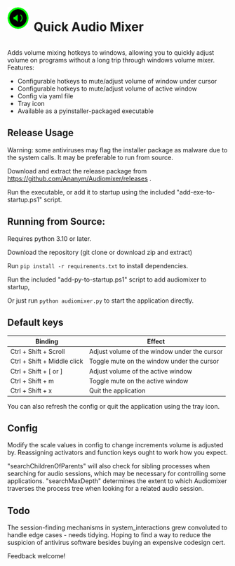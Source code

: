 <div style="display: flex; align-items: center;">
  <img src="./icon.png" alt="Quick Audio Mixer Icon" style="width: 50px; height: 50px; margin-right: 10px; margin-bottom: 20px;">
  <h1>Quick Audio Mixer</h1>
</div>

Adds volume mixing hotkeys to windows, allowing you to quickly adjust volume on programs without a long trip through windows volume mixer.
Features:

- Configurable hotkeys to mute/adjust volume of window under cursor
- Configurable hotkeys to mute/adjust volume of active window
- Config via yaml file
- Tray icon
- Available as a pyinstaller-packaged executable

## Release Usage

Warning: some antiviruses may flag the installer package as malware due to the system calls. It may be preferable to run from source.

Download and extract the release package from https://github.com/Ananym/Audiomixer/releases .

Run the executable, or add it to startup using the included "add-exe-to-startup.ps1" script.

## Running from Source:

Requires python 3.10 or later.

Download the repository (git clone or download zip and extract)

Run `pip install -r requirements.txt` to install dependencies.

Run the included "add-py-to-startup.ps1" script to add audiomixer to startup,

Or just run `python audiomixer.py` to start the application directly.

## Default keys

| Binding                     | Effect                                       |
| --------------------------- | -------------------------------------------- |
| Ctrl + Shift + Scroll       | Adjust volume of the window under the cursor |
| Ctrl + Shift + Middle click | Toggle mute on the window under the cursor   |
| Ctrl + Shift + [ or ]       | Adjust volume of the active window           |
| Ctrl + Shift + m            | Toggle mute on the active window             |
| Ctrl + Shift + x            | Quit the application                         |

You can also refresh the config or quit the application using the tray icon.

## Config

Modify the scale values in config to change increments volume is adjusted by.
Reassigning activators and function keys ought to work how you expect.

"searchChildrenOfParents" will also check for sibling processes when searching for audio sessions, which may be necessary for controlling some applications.
"searchMaxDepth" determines the extent to which Audiomixer traverses the process tree when looking for a related audio session.

## Todo

The session-finding mechanisms in system_interactions grew convoluted to handle edge cases - needs tidying.
Hoping to find a way to reduce the suspicion of antivirus software besides buying an expensive codesign cert.

Feedback welcome!

